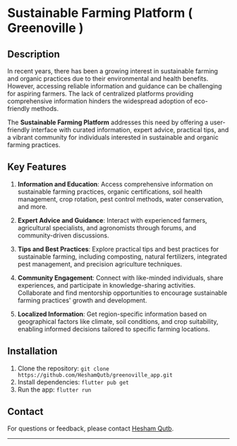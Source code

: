 # Sustainable Farming Platform ( Greenoville )

## Description

In recent years, there has been a growing interest in sustainable farming and organic practices due to their environmental and health benefits. However, accessing reliable information and guidance can be challenging for aspiring farmers. The lack of centralized platforms providing comprehensive information hinders the widespread adoption of eco-friendly methods.

The **Sustainable Farming Platform** addresses this need by offering a user-friendly interface with curated information, expert advice, practical tips, and a vibrant community for individuals interested in sustainable and organic farming practices.

## Key Features

1. **Information and Education**: Access comprehensive information on sustainable farming practices, organic certifications, soil health management, crop rotation, pest control methods, water conservation, and more.

2. **Expert Advice and Guidance**: Interact with experienced farmers, agricultural specialists, and agronomists through forums, and community-driven discussions.

3. **Tips and Best Practices**: Explore practical tips and best practices for sustainable farming, including composting, natural fertilizers, integrated pest management, and precision agriculture techniques.

4. **Community Engagement**: Connect with like-minded individuals, share experiences, and participate in knowledge-sharing activities. Collaborate and find mentorship opportunities to encourage sustainable farming practices' growth and development.

5. **Localized Information**: Get region-specific information based on geographical factors like climate, soil conditions, and crop suitability, enabling informed decisions tailored to specific farming locations.

## Installation

1. Clone the repository: `git clone https://github.com/HeshamQutb/greenoville_app.git`
2. Install dependencies: `flutter pub get`
3. Run the app: `flutter run`

## Contact

For questions or feedback, please contact [Hesham Qutb](mailto:heshamsaker9@gmail.com).

---
